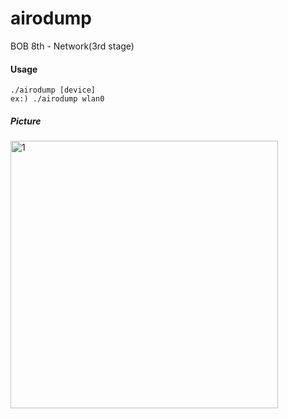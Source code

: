 # airodump
BOB 8th - Network(3rd stage)



#### Usage

```shell
./airodump [device]
ex:) ./airodump wlan0
```



##### Picture
<img width="428" alt="1" src="https://user-images.githubusercontent.com/50411472/74128569-cbcb8a80-4c20-11ea-9e61-c46540de6178.PNG">


